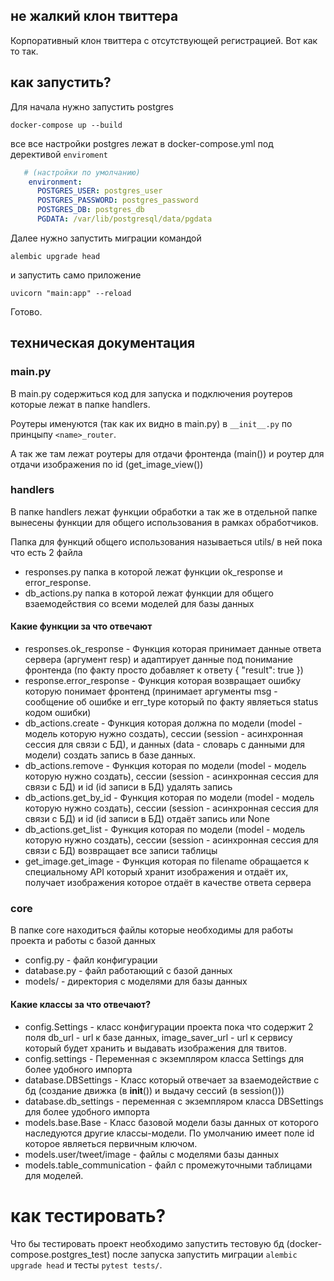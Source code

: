 ## не жалкий клон твиттера
Корпоративный клон твиттера с отсутствующей регистрацией. Вот как то так.
## как запустить? 
Для начала нужно запустить postgres
```commandline
docker-compose up --build
```
все все настройки postgres лежат в docker-compose.yml под дерективой `enviroment`
```yml
   # (настройки по умолчанию)
    environment:
      POSTGRES_USER: postgres_user
      POSTGRES_PASSWORD: postgres_password
      POSTGRES_DB: postgres_db
      PGDATA: /var/lib/postgresql/data/pgdata
```
Далее нужно запустить миграции командой
```commandline
alembic upgrade head
```
и запустить само приложение
```commandline
uvicorn "main:app" --reload
```
Готово.
## техническая документация
### main.py
В main.py содержиться код для запуска и подключения роутеров которые лежат
в папке handlers.

Роутеры именуются (так как их видно в main.py) в `__init__.py` по принцыпу 
`<name>_router`. 

А так же там лежат роутеры для отдачи фронтенда (main()) и роутер для отдачи изображения по id (get_image_view())

### handlers
В папке handlers лежат функции обработки а так же в отдельной папке вынесены функции для общего использования в рамках обработчиков. 

Папка для функций общего использования называеться utils/ в ней пока что есть 2 файла
- responses.py папка в которой лежат функции ok_response и error_response.
- db_actions.py папка в которой лежат функции для общего взаемодействия со всеми моделей для базы данных

#### Какие функции за что отвечают
- responses.ok_response - Функция которая принимает данные ответа сервера (аргумент resp) и адаптирует данные под понимание фронтенда (по факту просто добавляет к ответу { "result": true })
- response.error_response - Функция которая возвращает ошибку которую понимает фронтенд (принимает аргументы msg - сообщение об ошибке и err_type который по факту являеться status кодом ошибки)
- db_actions.create - Функция которая должна по модели (model - модель которую нужно создать), сессии (session - асинхронная сессия для связи с БД), и данных (data - словарь с данными для модели) создать запись в базе данных.
- db_actions.remove - Функция которая по модели (model - модель которую нужно создать), сессии (session - асинхронная сессия для связи с БД) и id (id записи в БД) удалять запись
- db_actions.get_by_id - Функция которая по модели (model - модель которую нужно создать), сессии (session - асинхронная сессия для связи с БД) и id (id записи в БД) отдаёт запись или None
- db_actions.get_list - Функция которая по модели (model - модель которую нужно создать), сессии (session - асинхронная сессия для связи с БД) возвращает все записи таблицы
- get_image.get_image - Функция которая по filename обращается к специальному API который хранит изображения и отдаёт их, получает изображения которое отдаёт в качестве ответа сервера
### core
В папке core находиться файлы которые необходимы для работы проекта и работы с базой данных
- config.py - файл конфигурации
- database.py - файл работающий с базой данных
- models/ - директория с моделями для базы данных

#### Какие классы за что отвечают?
- config.Settings - класс конфигурации проекта пока что содержит 2 поля db_url - url к базе данных, image_saver_url - url к сервису который будет хранить и выдавать изображения для твитов.
- config.settings - Переменная с экземпляром класса Settings для более удобного импорта
- database.DBSettings - Класс который отвечает за взаемодействие с бд (создание движка (в __init__()) и выдачу сессий (в session()))
- database.db_settings - переменная с экземпляром класса DBSettings для более удобного импорта
- models.base.Base - Класс базовой модели базы данных от которого наследуются другие классы-модели. По умолчанию имеет поле id которое являеться первичным ключом.
- models.user/tweet/image - файлы с моделями базы данных
- models.table_communication - файл с промежуточными таблицами для моделей.

# как тестировать?
Что бы тестировать проект необходимо запустить тестовую бд (docker-compose.postgres_test) после запуска запустить миграции `alembic upgrade head` и тесты `pytest tests/`.